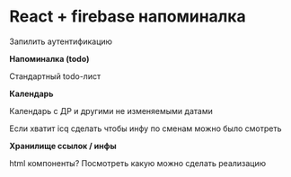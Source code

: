 # React + firebase напоминалка

Запилить аутентификацию

**Напоминалка (todo)**

Стандартный todo-лист

**Календарь**

Календарь с ДР и другими не изменяемыми датами

Если хватит icq сделать чтобы инфу по сменам можно было смотреть

**Хранилище ссылок / инфы**

html компоненты? Посмотреть какую можно сделать реализацию
